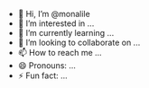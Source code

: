- 👋 Hi, I’m @monalile
- 👀 I’m interested in ...
- 🌱 I’m currently learning ...
- 💞️ I’m looking to collaborate on ...
- 📫 How to reach me ...
- 😄 Pronouns: ...
- ⚡ Fun fact: ...

<!---
monalile/monalile is a ✨ special ✨ repository because its `README.md` (this file) appears on your GitHub profile.
You can click the Preview link to take a look at your changes.
--->
